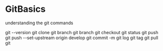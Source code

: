 # GitBasics
understanding the git commands

git --version
git clone <url>
git branch
git branch  <name>
git checkout <name>
git status
git push
git push --set-upstream origin develop
git commit -m <message>
git log
git tag
git pull
git
